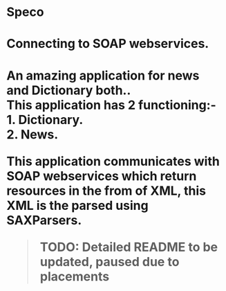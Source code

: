 # Speco
<h1>Connecting to SOAP webservices.<h1>
An amazing application for news and Dictionary both..
<br>
<b>This application has 2 functioning:-</b>
<br>
1. Dictionary.<br>
2. News.<br>

This application communicates with SOAP webservices which return resources in the from of XML, this XML is the parsed using SAXParsers.<br>

> <b> TODO: Detailed README to be updated, paused due to placements</b>
